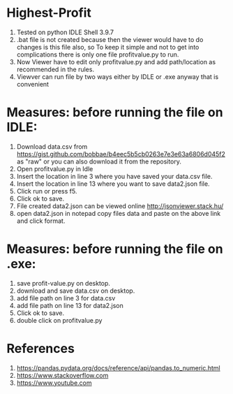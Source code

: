 # Highest-Profit
1. Tested on python IDLE Shell 3.9.7
2. .bat file is not created because then the viewer would have to do changes is this file also, so To keep it simple and not to get into complications there is only one file profitvalue.py to run.
3. Now Viewer have to edit only profitvalue.py and add path/location as recommended in the rules.
4. Viewver can run file by two ways either by IDLE or .exe anyway that is convenient
# Measures: before running the file on IDLE:
1. Download data.csv from https://gist.github.com/bobbae/b4eec5b5cb0263e7e3e63a6806d045f2 as "raw" or you can also download it from the repository.
2. Open profitvalue.py in Idle
3. Insert the location in line 3 where you have saved your data.csv file.
4. Insert the location in line 13 where you want to save data2.json file.
5. Click run or press f5.
6. Click ok to save.
7. File created data2.json can be viewed online http://jsonviewer.stack.hu/
8. open data2.json in notepad copy files data and paste on the above link and click format.
# Measures: before running the file on .exe:
1. save profit-value.py on desktop.
2. download and save data.csv on desktop.
3. add file path on line 3 for data.csv
4. add file path on line 13 for data2.json
5. Click ok to save.
6. double click on profitvalue.py
# References
1. https://pandas.pydata.org/docs/reference/api/pandas.to_numeric.html
2. https://www.stackoverflow.com
3. https://www.youtube.com
